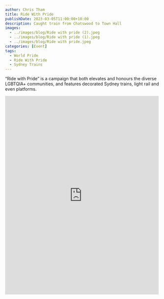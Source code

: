 ```yaml
---
author: Chris Tham
title: Ride With Pride
publishDate: 2023-03-05T11:00:00+10:00
description: Caught train from Chatswood to Town Hall
images:
  - ../images/blog/Ride with pride (2).jpeg
  - ../images/blog/Ride with pride (1).jpeg
  - ../images/blog/Ride with pride.jpeg
categories: [Event]
tags:
  - World Pride
  - Ride With Pride
  - Sydney Trains
---
```


“Ride with Pride” is a campaign that both elevates and honours the diverse LGBTQIA+ communities, and features decorated Sydney trains, light rail and even platforms.

<iframe src="https://www.facebook.com/plugins/post.php?href=https%3A%2F%2Fwww.facebook.com%2Fchris1.tham%2Fposts%2Fpfbid033MQWfKVbSE4pS8y1nB7TJ7P9zvUfpZUPV3TqQ5jT4k9KtoxEYzdp4dQrHxbzACyVl&show_text=true&width=500" width="500" height="645" style="border:none;overflow:hidden" scrolling="no" frameborder="0" allowfullscreen="true" allow="autoplay; clipboard-write; encrypted-media; picture-in-picture; web-share"></iframe>
